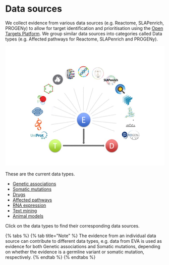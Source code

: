 # Data sources

We collect evidence from various data sources \(e.g. Reactome, SLAPenrich, PROGENy\) to allow for target identification and prioritisation using the [Open Targets Platform](https://www.targetvalidation.org/). We group similar data sources into categories called Data types \(e.g. Affected pathways for Reactome, SLAPenrich and PROGENy\).

![](../.gitbook/assets/data_sources_may18.jpg)



These are the current data types.

* [Genetic associations](https://docs.targetvalidation.org/data-sources/genetic-associations)
* [Somatic mutations](https://docs.targetvalidation.org/data-sources/somatic-mutations)
* [Drugs](https://docs.targetvalidation.org/data-sources/drugs)
* [Affected pathways](https://docs.targetvalidation.org/data-sources/affected-pathways)
* [RNA expression](https://docs.targetvalidation.org/data-sources/rna-expression)
* [Text mining](https://docs.targetvalidation.org/data-sources/text-mining)
* [Animal models](https://docs.targetvalidation.org/data-sources/animal-models)

Click on the data types to find their corresponding data sources.

{% tabs %}
{% tab title="Note" %}
The evidence from an individual data source can contribute to different data types, e.g. data from EVA is used as evidence for both Genetic associations and Somatic mutations, depending on whether the evidence is a germline variant or somatic mutation, respectively.
{% endtab %}
{% endtabs %}





